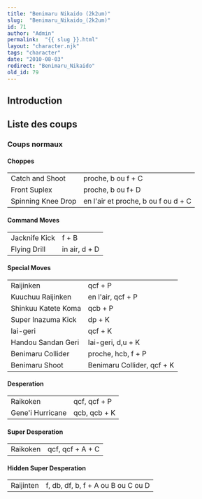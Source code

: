 ```yaml
---
title: "Benimaru Nikaido (2k2um)"
slug:  "Benimaru_Nikaido_(2k2um)"
id: 71
author: "Admin"
permalink:  "{{ slug }}.html"
layout: "character.njk"
tags: "character"
date: "2010-08-03"
redirect: "Benimaru_Nikaido"
old_id: 79
---
```


## Introduction

## Liste des coups

### Coups normaux

#### Choppes

|                    |                                     |
|--------------------|-------------------------------------|
| Catch and Shoot    | proche, b ou f + C                  |
| Front Suplex       | proche, b ou f+ D                   |
| Spinning Knee Drop | en l'air et proche, b ou f ou d + C |

#### Command Moves

|               |               |
|---------------|---------------|
| Jacknife Kick | f + B         |
| Flying Drill  | in air, d + D |

#### Special Moves

|                     |                            |
|---------------------|----------------------------|
| Raijinken           | qcf + P                    |
| Kuuchuu Raijinken   | en l'air, qcf + P          |
| Shinkuu Katete Koma | qcb + P                    |
| Super Inazuma Kick  | dp + K                     |
| Iai-geri            | qcf + K                    |
| Handou Sandan Geri  | Iai-geri, d,u + K          |
| Benimaru Collider   | proche, hcb, f + P         |
| Benimaru Shoot      | Benimaru Collider, qcf + K |

#### Desperation

|                  |              |
|------------------|--------------|
| Raikoken         | qcf, qcf + P |
| Gene'i Hurricane | qcb, qcb + K |

#### Super Desperation

|          |                  |
|----------|------------------|
| Raikoken | qcf, qcf + A + C |

#### Hidden Super Desperation

|           |                                    |
|-----------|------------------------------------|
| Raijinten | f, db, df, b, f + A ou B ou C ou D |
